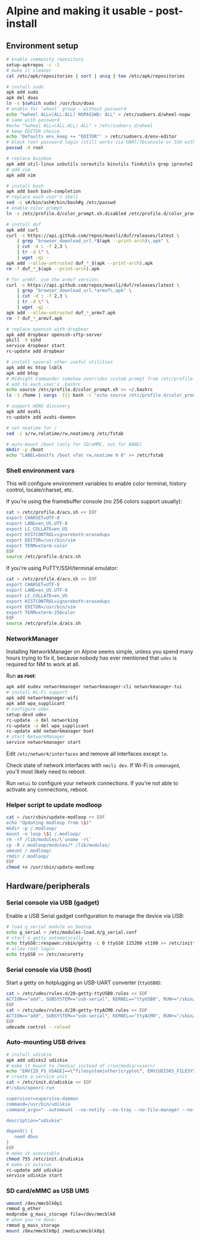 # Alpine and making it usable - post-install

## Environment setup

```bash
# enable community repository
setup-apkrepos -c -1
# make it cleaner
cat /etc/apk/repositories | sort | uniq | tee /etc/apk/repositories

# install sudo
apk add sudo
apk del doas
ln -s $(which sudo) /usr/bin/doas
# enable for 'wheel' group - without password
echo "%wheel ALL=(ALL:ALL) NOPASSWD: ALL" > /etc/sudoers.d/wheel-nopw
# same with password
#echo "%wheel ALL=(ALL:ALL) ALL" > /etc/sudoers.d/wheel
# keep EDITOR choice
echo 'Defaults env_keep += "EDITOR"' > /etc/sudoers.d/env-editor
# block root password login (still works via UART/fbconsole or SSH with pubkey)
passwd -d root

# replace busybox
apk add util-linux usbutils coreutils binutils findutils grep iproute2 wget less diffutils blkid
# add vim
apk add vim

# install bash
apk add bash bash-completion
# replace each user's shell
sed -i s#/bin/ash#/bin/bash#g /etc/passwd
# enable color prompt
ln -s /etc/profile.d/color_prompt.sh.disabled /etc/profile.d/color_prompt.sh

# install duf
apk add curl
curl -s https://api.github.com/repos/muesli/duf/releases/latest \
	| grep "browser_download_url.*$(apk --print-arch)\.apk" \
	| cut -d : -f 2,3 \
	| tr -d \" \
	| wget -qi -
apk add --allow-untrusted duf_*_$(apk --print-arch).apk
rm -f duf_*_$(apk --print-arch).apk

# for armhf, use the armv7 version:
curl -s https://api.github.com/repos/muesli/duf/releases/latest \
	| grep "browser_download_url.*armv7\.apk" \
	| cut -d : -f 2,3 \
	| tr -d \" \
	| wget -qi -
apk add --allow-untrusted duf_*_armv7.apk
rm -f duf_*_armv7.apk

# replace openssh with dropbear
apk add dropbear openssh-sftp-server
pkill -9 sshd
service dropbear start
rc-update add dropbear

# install several other useful utilities
apk add mc htop lsblk
apk add btop
# Midnight Commander somehow overrides custom prompt from /etc/profile.d
# add to each user's .bashrc
echo source /etc/profile.d/color_prompt.sh >> ~/.bashrc
ls -1 /home | xargs -I{} bash -c "echo source /etc/profile.d/color_prompt.sh >> /home/{}/.bashrc"

# support mDNS discovery
apk add avahi
rc-update add avahi-daemon

# set noatime for /
sed -i s/rw,relatime/rw,noatime/g /etc/fstab

# auto-mount /boot (only for SD/eMMC, not for NAND)
mkdir -p /boot
echo "LABEL=bootfs /boot vfat rw,noatime 0 0" >> /etc/fstab
```

### Shell environment vars

This will configure environment variables to enable color terminal, history control, locale/charset, etc.

If you're using the framebuffer console (no 256 colors support usually):

```bash
cat > /etc/profile.d/acs.sh << EOF
export CHARSET=UTF-8
export LANG=en_US.UTF-8
export LC_COLLATE=en_US
export HISTCONTROL=ignoreboth:erasedups
export EDITOR=/usr/bin/vim
export TERM=xterm-color
EOF
source /etc/profile.d/acs.sh
```

If you're using PuTTY/SSH/terminal emulator:

```bash
cat > /etc/profile.d/acs.sh << EOF
export CHARSET=UTF-8
export LANG=en_US.UTF-8
export LC_COLLATE=en_US
export HISTCONTROL=ignoreboth:erasedups
export EDITOR=/usr/bin/vim
export TERM=xterm-256color
EOF
source /etc/profile.d/acs.sh
```

### NetworkManager

Installing NetworkManager on Alpine seems simple, unless you spend many hours trying to fix it, because nobody has ever mentioned that `udev` is required for NM to work at all.

Run **as root**:
```bash
apk add eudev networkmanager networkmanager-cli networkmanager-tui
# install Wi-Fi support
apk add networkmanager-wifi
apk add wpa_supplicant
# configure udev
setup-devd udev
rc-update -a del networking
rc-update -a del wpa_supplicant
rc-update add networkmanager boot
# start NetworkManager
service networkmanager start
```

Edit `/etc/network/interfaces` and remove all interfaces except `lo`.

Check state of network interfaces with `nmcli dev`. If Wi-Fi is `unmanaged`, you'll most likely need to reboot.

Run `nmtui` to configure your network connections. If you're not able to activate any connections, reboot.

### Helper script to update modloop

```bash
cat > /usr/sbin/update-modloop << EOF
echo "Updating modloop from \$1"
mkdir -p /.modloop/
mount -o loop \$1 /.modloop/
rm -rf /lib/modules/\`uname -r\`
cp -R /.modloop/modules/* /lib/modules/
umount /.modloop/
rmdir /.modloop/
EOF
chmod +x /usr/sbin/update-modloop
```

## Hardware/peripherals

### Serial console via USB (gadget)

Enable a USB Serial gadget configuration to manage the device via USB:

```bash
# load g_serial module on bootup
echo g_serial > /etc/modules-load.d/g_serial.conf
# start a getty automatically
echo ttyGS0::respawn:/sbin/getty -L 0 ttyGS0 115200 vt100 >> /etc/inittab
# allow root login
echo ttyGS0 >> /etc/securetty
```

### Serial console via USB (host)

Start a getty on hotplugging an USB-UART converter (`ttyUSB0`):

```bash
cat > /etc/udev/rules.d/20-getty-ttyUSB0.rules << EOF
ACTION=="add", SUBSYSTEM=="usb-serial", KERNEL=="ttyUSB0", RUN+="/sbin/getty -L 115200 ttyUSB0 vt100"
EOF
cat > /etc/udev/rules.d/20-getty-ttyACM0.rules << EOF
ACTION=="add", SUBSYSTEM=="usb-serial", KERNEL=="ttyACM0", RUN+="/sbin/getty -L 115200 ttyACM0 vt100"
EOF
udevadm control --reload
```

### Auto-mounting USB drives

```bash
# install udiskie
apk add udisks2 udiskie
# make it mount to /media/ instead of /run/media/<user>/
echo "ENV{ID_FS_USAGE}==\"filesystem|other|crypto\", ENV{UDISKS_FILESYSTEM_SHARED}=\"1\"" > /etc/udev/rules.d/99-udisks2.rules
# create a service unit
cat > /etc/init.d/udiskie << EOF
#!/sbin/openrc-run

supervisor=supervise-daemon
command=/usr/bin/udiskie
command_args="--automount --no-notify --no-tray --no-file-manager --no-terminal"

description="udiskie"

depend() {
   need dbus
}
EOF
# make it executable
chmod 755 /etc/init.d/udiskie
# make it autorun
rc-update add udiskie
service udiskie start
```

### SD card/eMMC as USB UMS

```bash
umount /dev/mmcblk0p1
rmmod g_ether
modprobe g_mass_storage file=/dev/mmcblk0
# when you're done:
rmmod g_mass_storage
mount /dev/mmcblk0p1 /media/mmcblk0p1
```
